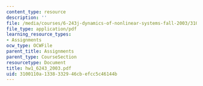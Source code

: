 ```yaml
---
content_type: resource
description: ''
file: /media/courses/6-243j-dynamics-of-nonlinear-systems-fall-2003/3100110a1338332946cbefcc5c46144b_hw1_6243_2003.pdf
file_type: application/pdf
learning_resource_types:
- Assignments
ocw_type: OCWFile
parent_title: Assignments
parent_type: CourseSection
resourcetype: Document
title: hw1_6243_2003.pdf
uid: 3100110a-1338-3329-46cb-efcc5c46144b
---
```

